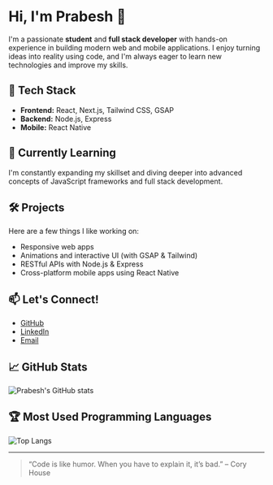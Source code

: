 # Hi, I'm Prabesh 👋

I'm a passionate **student** and **full stack developer** with hands-on experience in building modern web and mobile applications. I enjoy turning ideas into reality using code, and I'm always eager to learn new technologies and improve my skills.

## 🚀 Tech Stack

- **Frontend:** React, Next.js, Tailwind CSS, GSAP
- **Backend:** Node.js, Express
- **Mobile:** React Native

## 🌱 Currently Learning

I'm constantly expanding my skillset and diving deeper into advanced concepts of JavaScript frameworks and full stack development.

## 🛠️ Projects

Here are a few things I like working on:
- Responsive web apps
- Animations and interactive UI (with GSAP & Tailwind)
- RESTful APIs with Node.js & Express
- Cross-platform mobile apps using React Native

## 📫 Let's Connect!

- [GitHub](https://github.com/prabesh340)
- [LinkedIn](https://www.linkedin.com/in/prabesh-panta-2a449436a/) 
- [Email](mailto:prabeshpanta340@gmail.com) 

## 📈 GitHub Stats

![Prabesh's GitHub stats](https://github-readme-stats.vercel.app/api?username=prabesh340&show_icons=true&theme=radical)

## 🏆 Most Used Programming Languages

![Top Langs](https://github-readme-stats.vercel.app/api/top-langs/?username=prabesh340&layout=compact&theme=tokyonight)

<!--
This badge uses your GitHub username to display your most-used languages across your repositories.
You can customize the theme or layout by changing the URL parameters.
-->

---

> “Code is like humor. When you have to explain it, it’s bad.” – Cory House
